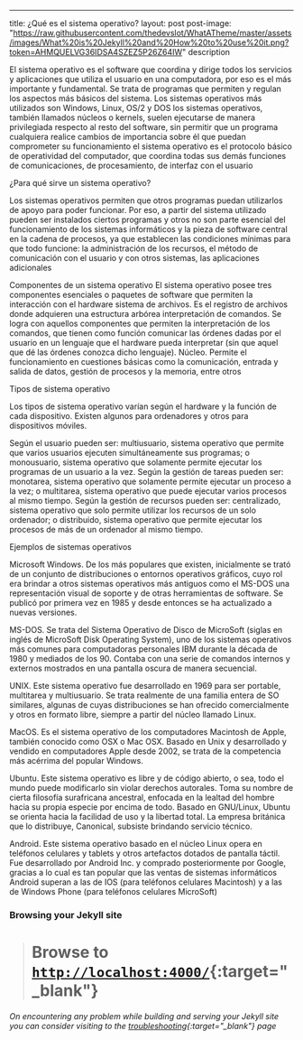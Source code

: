 ---
title:  ¿Qué es el sistema operativo?
layout: post
post-image: "https://raw.githubusercontent.com/thedevslot/WhatATheme/master/assets/images/What%20is%20Jekyll%20and%20How%20to%20use%20it.png?token=AHMQUELVG36IDSA4SZEZ5P26Z64IW"
description

El sistema operativo es el software que coordina y dirige todos los servicios y aplicaciones que utiliza el usuario en una computadora, por eso es el más importante y fundamental. Se trata de programas que permiten y regulan los aspectos más básicos del sistema. Los sistemas operativos más utilizados son Windows, Linux, OS/2 y DOS los sistemas operativos, también llamados núcleos o kernels, suelen ejecutarse de manera privilegiada respecto al resto del software, sin permitir que un programa cualquiera realice cambios de importancia sobre él que puedan comprometer su funcionamiento el sistema operativo es el protocolo básico de operatividad del computador, que coordina todas sus demás funciones de comunicaciones, de procesamiento, de interfaz con el usuario

¿Para qué sirve un sistema operativo?

Los sistemas operativos permiten que otros programas puedan utilizarlos de apoyo para poder funcionar. Por eso, a partir del sistema utilizado pueden ser instalados ciertos programas y otros no son parte esencial del funcionamiento de los sistemas informáticos y la pieza de software central en la cadena de procesos, ya que establecen las condiciones mínimas para que todo funcione: la administración de los recursos, el método de comunicación con el usuario y con otros sistemas, las aplicaciones adicionales

Componentes de un sistema operativo
El sistema operativo posee tres componentes esenciales o paquetes de software que permiten la interacción con el hardware sistema de archivos. Es el registro de archivos donde adquieren una estructura arbórea interpretación de comandos. Se logra con aquellos componentes que permiten la interpretación de los comandos, que tienen como función comunicar las órdenes dadas por el usuario en un lenguaje que el hardware pueda interpretar (sin que aquel que dé las órdenes conozca dicho lenguaje).
Núcleo. Permite el funcionamiento en cuestiones básicas como la comunicación, entrada y salida de datos, gestión de procesos y la memoria, entre otros

Tipos de sistema operativo

Los tipos de sistema operativo varían según el hardware y la función de cada dispositivo. Existen algunos para ordenadores y otros para dispositivos móviles.

Según el usuario pueden ser: multiusuario, sistema operativo que permite que varios usuarios ejecuten simultáneamente sus programas; o monousuario, sistema operativo que solamente permite ejecutar los programas de un usuario a la vez.
Según la gestión de tareas pueden ser: monotarea, sistema operativo que solamente permite ejecutar un proceso a la vez; o multitarea, sistema operativo que puede ejecutar varios procesos al mismo tiempo.
Según la gestión de recursos pueden ser: centralizado, sistema operativo que solo permite utilizar los recursos de un solo ordenador; o distribuido, sistema operativo que permite ejecutar los procesos de más de un ordenador al mismo tiempo.


Ejemplos de sistemas operativos

Microsoft Windows. De los más populares que existen, inicialmente se trató de un conjunto de distribuciones o entornos operativos gráficos, cuyo rol era brindar a otros sistemas operativos más antiguos como el MS-DOS una representación visual de soporte y de otras herramientas de software. Se publicó por primera vez en 1985 y desde entonces se ha actualizado a nuevas versiones.

MS-DOS. Se trata del Sistema Operativo de Disco de MicroSoft (siglas en inglés de MicroSoft Disk Operating System), uno de los sistemas operativos más comunes para computadoras personales IBM durante la década de 1980 y mediados de los 90. Contaba con una serie de comandos internos y externos mostrados en una pantalla oscura de manera secuencial.

UNIX. Este sistema operativo fue desarrollado en 1969 para ser portable, multitarea y multiusuario. Se trata realmente de una familia entera de SO similares, algunas de cuyas distribuciones se han ofrecido comercialmente y otros en formato libre, siempre a partir del núcleo llamado Linux.

MacOS. Es el sistema operativo de los computadores Macintosh de Apple, también conocido como OSX o Mac OSX. Basado en Unix y desarrollado y vendido en computadores Apple desde 2002, se trata de la competencia más acérrima del popular Windows.

Ubuntu. Este sistema operativo es libre y de código abierto, o sea, todo el mundo puede modificarlo sin violar derechos autorales. Toma su nombre de cierta filosofía surafricana ancestral, enfocada en la lealtad del hombre hacia su propia especie por encima de todo. Basado en GNU/Linux, Ubuntu se orienta hacia la facilidad de uso y la libertad total. La empresa británica que lo distribuye, Canonical, subsiste brindando servicio técnico.

Android. Este sistema operativo basado en el núcleo Linux opera en teléfonos celulares y tablets y otros artefactos dotados de pantalla táctil. Fue desarrollado por Android Inc. y comprado posteriormente por Google, gracias a lo cual es tan popular que las ventas de sistemas informáticos Android superan a las de IOS (para teléfonos celulares Macintosh) y a las de Windows Phone (para teléfonos celulares MicroSoft)


### Browsing your Jekyll site
> # Browse to [`http://localhost:4000/`](http://localhost:4000/){:target="_blank"}

###### On encountering any problem while building and serving your Jekyll site you can consider visiting to the [troubleshooting](https://jekyllrb.com/docs/troubleshooting/#configuration-problems){:target="_blank"} page
